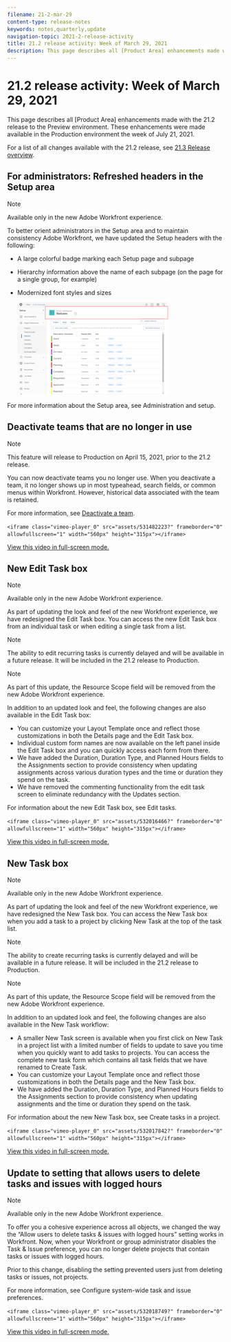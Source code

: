 ```yaml
---
filename: 21-2-mar-29
content-type: release-notes
keywords: notes,quarterly,update
navigation-topic: 2021-2-release-activity
title: 21.2 release activity: Week of March 29, 2021
description: This page describes all [Product Area] enhancements made with the 21.2 release to the Preview environment. These enhancements were made available in the Production environment the week of July 21, 2021.
---
```


# 21.2 release activity:&nbsp;Week of March 29, 2021

This page describes all [Product Area] enhancements made with the 21.2 release to the Preview environment. These enhancements were made available in the Production environment the week of July 21, 2021.

For a list of all changes available with the 21.2 release, see [21.3 Release overview](../../../product-announcements/product-releases/21.3-release-activity/21-3-release-overview.md).

## For administrators: Refreshed headers in the Setup area

>[!NOTE]
>
>Available only in the new Adobe Workfront experience.

To better orient administrators in the Setup area and to maintain consistency Adobe Workfront, we have updated the Setup headers with the following:

* A large colorful badge marking each Setup page and subpage
* Hierarchy information above the name of each subpage (on the page for a single group, for example)
* Modernized font styles and sizes

  ![](assets/updated-headers-in-setup-02-29-21-350x214.png)

For more information about the Setup area, see Administration and setup.

## Deactivate teams that are no longer in use

>[!NOTE]
>
>This feature will release to Production on April 15, 2021, prior to the 21.2 release.

You can now deactivate teams you no longer use. When you deactivate a team, it no longer shows up in most typeahead, search fields, or common menus within Workfront. However, historical data associated with the team is retained.

For more information, see [Deactivate a team](../../../people-teams-and-groups/create-and-manage-teams/deactivate-a-team.md).

`<iframe class="vimeo-player_0" src="assets/531482223?" frameborder="0" allowfullscreen="1" width="560px" height="315px"></iframe>`

[View this video in full-screen mode.](https://vimeo.com/531482223/e4dacfe1b6)

## New Edit Task box

>[!NOTE]
>
>Available only in the new Adobe Workfront experience.

As part of updating the look and feel of the new Workfront experience, we have redesigned the Edit Task box. You can access the new Edit Task box from an individual task or when editing a single task from a list.

>[!NOTE]
>
>The ability to edit recurring tasks is currently delayed and will be available in a future release. It will be included in the 21.2 release to Production.

>[!NOTE]
>
>As part of this update, the Resource Scope field will be removed from the new Adobe Workfront experience.

In addition to an updated look and feel, the following changes are also available in the Edit Task box:

* You can customize your Layout Template once and reflect those customizations in both the Details page and the Edit Task box.
* Individual custom form names are now available on the left panel inside the Edit Task box and you can quickly access each form from there.
* We have added the Duration, Duration Type, and Planned Hours fields to the Assignments section to provide consistency when updating assignments across various duration types and the time or duration they spend on the task.
* We have removed the commenting functionality from the edit task screen to eliminate redundancy with the Updates section.

For information about the new Edit Task box, see Edit tasks.

`<iframe class="vimeo-player_0" src="assets/532016466?" frameborder="0" allowfullscreen="1" width="560px" height="315px"></iframe>`

[View this video in full-screen mode.](https://vimeo.com/532016466/43c460aa79)

## New Task box

>[!NOTE]
>
>Available only in the new Adobe Workfront experience.

As part of updating the look and feel of the new Workfront experience, we have redesigned the New Task box. You can access the New Task box when you add a task to a project by clicking New Task at the top of the task list.

>[!NOTE]
>
>The ability to create recurring tasks is currently delayed and will be available in a future release. It will be included in the 21.2 release to Production.

>[!NOTE]
>
>As part of this update, the Resource Scope field will be removed from the new Adobe Workfront experience.

In addition to an updated look and feel, the following changes are also available in the New Task workflow:

* A smaller New Task screen is available when you first click on New Task in a project list with a limited number of fields to update to save you time when you quickly want to add tasks to projects. You can access the complete new task form which contains all task fields that we have renamed to Create Task.
* You can customize your Layout Template once and reflect those customizations in both the Details page and the New Task box.
* We have added the Duration, Duration Type, and Planned Hours fields to the Assignments section to provide consistency when updating assignments and the time or duration they spend on the task.

For information about the new New Task box, see Create tasks in a project.

`<iframe class="vimeo-player_0" src="assets/532017842?" frameborder="0" allowfullscreen="1" width="560px" height="315px"></iframe>`

[View this video in full-screen mode.](https://vimeo.com/532017842/ce691dffdd)

## Update to setting that allows users to delete tasks and issues with logged hours

>[!NOTE]
>
>Available only in the new Adobe Workfront experience.

To offer you a cohesive experience across all objects, we changed the way the “Allow users to delete tasks & issues with logged hours” setting works in Workfront. Now, when your Workfront or group administrator disables the Task & Issue preference, you can no longer delete projects that contain tasks or issues with logged hours.

Prior to this change, disabling the setting prevented users just from deleting tasks or issues, not projects.

For more information, see Configure system-wide task and issue preferences.

`<iframe class="vimeo-player_0" src="assets/532018749?" frameborder="0" allowfullscreen="1" width="560px" height="315px"></iframe>`

[View this video in full-screen mode.](https://vimeo.com/532018749/1926533b87) 
